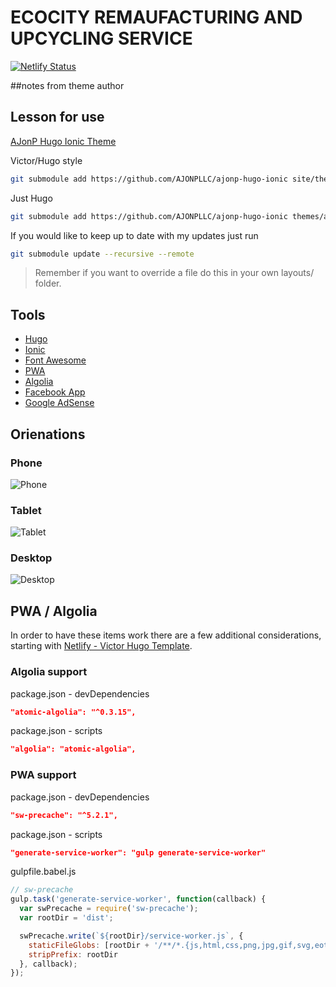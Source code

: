 # ECOCITY REMAUFACTURING AND UPCYCLING SERVICE

[![Netlify Status](https://api.netlify.com/api/v1/badges/cf5f9a18-a481-4067-b53a-199b23c9045f/deploy-status)](https://app.netlify.com/sites/awesome-einstein-706925/deploys)


##notes from theme author


## Lesson for use
[AJonP Hugo Ionic Theme](https://ajonp.com/lessons/4-hugo-ionic/)

Victor/Hugo style
```sh
git submodule add https://github.com/AJONPLLC/ajonp-hugo-ionic site/themes/ajonp-hugo-ionic
```

Just Hugo
```sh
git submodule add https://github.com/AJONPLLC/ajonp-hugo-ionic themes/ajonp-hugo-ionic
```
If you would like to keep up to date with my updates just run 
```sh
git submodule update --recursive --remote
```

>Remember if you want to override a file do this in your own layouts/ folder.

## Tools

- [Hugo](https://gohugo.io/)
- [Ionic](https://ionicframework.com/)
- [Font Awesome](https://fontawesome.com/)
- [PWA](https://developers.google.com/web/progressive-web-apps/)
- [Algolia](https://www.algolia.com/)
- [Facebook App](https://developers.facebook.com/docs/sharing/webmasters/)
- [Google AdSense](https://adsense.google.com)

## Orienations

### Phone
![Phone](https://res.cloudinary.com/ajonp/image/upload/v1543790485/ajonp-ajonp-com/ajonp-hugo-theme/ajonp-hugo-theme-phone.png)

### Tablet
![Tablet](https://res.cloudinary.com/ajonp/image/upload/v1543790485/ajonp-ajonp-com/ajonp-hugo-theme/ajonp-hugo-theme-tablet.png)

### Desktop
![Desktop](https://res.cloudinary.com/ajonp/image/upload/v1543790485/ajonp-ajonp-com/ajonp-hugo-theme/ajonp-hugo-theme-desktop.png)

## PWA / Algolia
In order to have these items work there are a few additional considerations, starting with [Netlify - Victor Hugo Template](https://github.com/netlify-templates/victor-hugo).

### Algolia support
package.json - devDependencies
```json
"atomic-algolia": "^0.3.15",
```
package.json - scripts
```json
"algolia": "atomic-algolia",
```

### PWA support
package.json - devDependencies
```json
"sw-precache": "^5.2.1",
```
package.json - scripts
```json
"generate-service-worker": "gulp generate-service-worker"
```
gulpfile.babel.js
```js
// sw-precache
gulp.task('generate-service-worker', function(callback) {
  var swPrecache = require('sw-precache');
  var rootDir = 'dist';

  swPrecache.write(`${rootDir}/service-worker.js`, {
    staticFileGlobs: [rootDir + '/**/*.{js,html,css,png,jpg,gif,svg,eot,ttf,woff}'],
    stripPrefix: rootDir
  }, callback);
});
```
